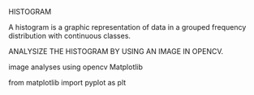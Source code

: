 HISTOGRAM

A histogram is a graphic representation of data in a grouped frequency distribution with continuous classes.


ANALYSIZE THE HISTOGRAM BY USING AN IMAGE IN OPENCV.

image analyses using
opencv
Matplotlib

from matplotlib import pyplot as plt 
